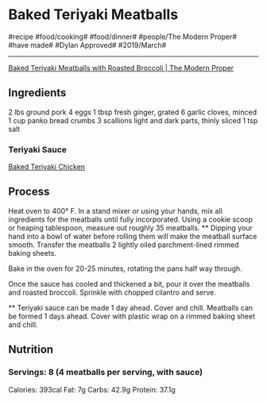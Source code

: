 # Baked Teriyaki Meatballs
#recipe #food/cooking# #food/dinner# #people/The Modern Proper# #have made# #Dylan Approved# #2019/March#
- - - -
[Baked Teriyaki Meatballs with Roasted Broccoli | The Modern Proper](https://themodernproper.com/posts/baked-teriyaki-meatballs-with-roasted-broccoli)

## Ingredients
2 lbs ground pork
4 eggs
1 tbsp fresh ginger, grated
6 garlic cloves, minced
1 cup panko bread crumbs
3 scallions light and dark parts, thinly sliced
1 tsp salt

### Teriyaki Sauce
[Baked Teriyaki Chicken](bear://x-callback-url/open-note?id=8D175515-CCD8-4D81-BD14-159EE3043FC1-1975-0000114BF752492E)

## Process
Heat oven to 400° F. In a stand mixer or using your hands, mix all ingredients for the meatballs until fully incorporated. Using a cookie scoop or heaping tablespoon, measure out roughly 35 meatballs. ** Dipping your hand into a bowl of water before rolling them will make the meatball surface smooth. Transfer the meatballs  2 lightly oiled parchment-lined rimmed baking sheets.

Bake in the oven for 20-25 minutes, rotating the pans half way through.

Once the sauce has cooled and thickened a bit, pour it over the meatballs and roasted broccoli. Sprinkle with chopped cilantro and serve.

** Teriyaki sauce can be made 1 day ahead. Cover and chill. Meatballs can be formed 1 days ahead. Cover with plastic wrap on a rimmed baking sheet and chill.

## Nutrition
### Servings: 8 (4 meatballs per serving, with sauce)
Calories: 393cal
Fat: 7g
Carbs: 42.9g
Protein: 37.1g